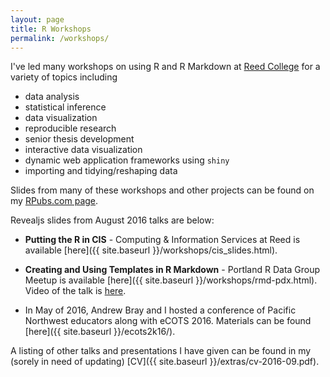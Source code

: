 ```yaml
---
layout: page
title: R Workshops
permalink: /workshops/
---
```


I've led many workshops on using R and R Markdown at <a target="_blank" href="http://www.reed.edu">Reed College</a> for a variety of topics including

- data analysis
- statistical inference
- data visualization
- reproducible research
- senior thesis development
- interactive data visualization
- dynamic web application frameworks using `shiny`
- importing and tidying/reshaping data

Slides from many of these workshops and other projects can be found on my <a target="_blank" href="http://www.rpubs.com/cismay">RPubs.com page</a>.

Revealjs slides from August 2016 talks are below:

- **Putting the R in CIS** - Computing & Information Services at Reed is available [here]({{ site.baseurl }}/workshops/cis_slides.html).
- **Creating and Using Templates in R Markdown** - Portland R Data Group Meetup is available [here]({{ site.baseurl }}/workshops/rmd-pdx.html).  Video of the talk is [here](https://www.youtube.com/watch?v=3YTxGDoBeS0).

- In May of 2016, Andrew Bray and I hosted a conference of Pacific Northwest educators along with eCOTS 2016.  Materials can be found [here]({{ site.baseurl }}/ecots2k16/).

A listing of other talks and presentations I have given can be found in my (sorely in need of updating) [CV]({{ site.baseurl }}/extras/cv-2016-09.pdf).
